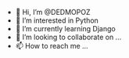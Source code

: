 - 👋 Hi, I’m @DEDMOPOZ
- 👀 I’m interested in Python
- 🌱 I’m currently learning Django
- 💞️ I’m looking to collaborate on ...
- 📫 How to reach me ...

<!---
DEDMOPOZ/DEDMOPOZ is a ✨ special ✨ repository because its `README.md` (this file) appears on your GitHub profile.
You can click the Preview link to take a look at your changes.
--->
